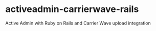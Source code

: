 activeadmin-carrierwave-rails
=============================

Active Admin with Ruby on Rails and Carrier Wave upload integration
